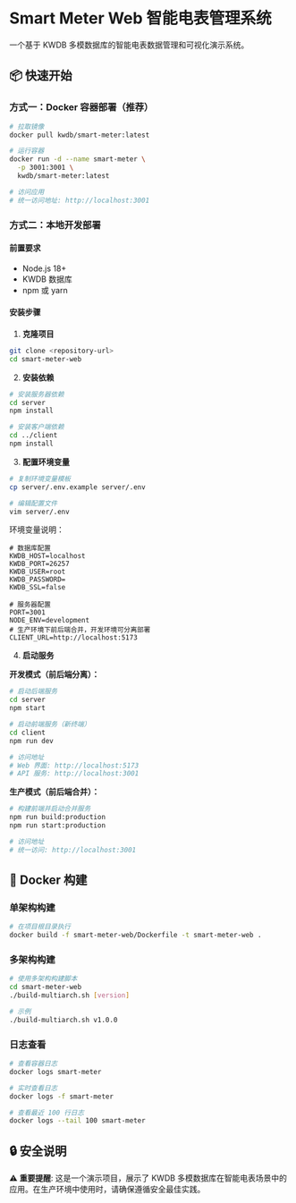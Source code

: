 # Smart Meter Web 智能电表管理系统

一个基于 KWDB 多模数据库的智能电表数据管理和可视化演示系统。

## 📦 快速开始

### 方式一：Docker 容器部署（推荐）

```bash
# 拉取镜像
docker pull kwdb/smart-meter:latest

# 运行容器
docker run -d --name smart-meter \
  -p 3001:3001 \
  kwdb/smart-meter:latest

# 访问应用
# 统一访问地址: http://localhost:3001
```

### 方式二：本地开发部署

#### 前置要求
- Node.js 18+
- KWDB 数据库
- npm 或 yarn

#### 安装步骤

1. **克隆项目**
```bash
git clone <repository-url>
cd smart-meter-web
```

2. **安装依赖**
```bash
# 安装服务器依赖
cd server
npm install

# 安装客户端依赖
cd ../client
npm install
```

3. **配置环境变量**
```bash
# 复制环境变量模板
cp server/.env.example server/.env

# 编辑配置文件
vim server/.env
```

环境变量说明：
```env
# 数据库配置
KWDB_HOST=localhost
KWDB_PORT=26257
KWDB_USER=root
KWDB_PASSWORD=
KWDB_SSL=false

# 服务器配置
PORT=3001
NODE_ENV=development
# 生产环境下前后端合并，开发环境可分离部署
CLIENT_URL=http://localhost:5173
```

4. **启动服务**

**开发模式（前后端分离）：**
```bash
# 启动后端服务
cd server
npm start

# 启动前端服务（新终端）
cd client
npm run dev

# 访问地址
# Web 界面: http://localhost:5173
# API 服务: http://localhost:3001
```

**生产模式（前后端合并）：**
```bash
# 构建前端并启动合并服务
npm run build:production
npm run start:production

# 访问地址
# 统一访问: http://localhost:3001
```

## 🐳 Docker 构建

### 单架构构建
```bash
# 在项目根目录执行
docker build -f smart-meter-web/Dockerfile -t smart-meter-web .
```

### 多架构构建
```bash
# 使用多架构构建脚本
cd smart-meter-web
./build-multiarch.sh [version]

# 示例
./build-multiarch.sh v1.0.0
```

### 日志查看
```bash
# 查看容器日志
docker logs smart-meter

# 实时查看日志
docker logs -f smart-meter

# 查看最近 100 行日志
docker logs --tail 100 smart-meter
```

## 🔒 安全说明

⚠️ **重要提醒**: 这是一个演示项目，展示了 KWDB 多模数据库在智能电表场景中的应用。在生产环境中使用时，请确保遵循安全最佳实践。
